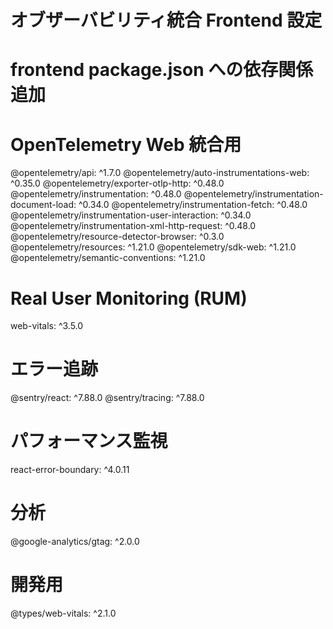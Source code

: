 # オブザーバビリティ統合 Frontend 設定
# frontend package.json への依存関係追加

# OpenTelemetry Web 統合用
@opentelemetry/api: ^1.7.0
@opentelemetry/auto-instrumentations-web: ^0.35.0
@opentelemetry/exporter-otlp-http: ^0.48.0
@opentelemetry/instrumentation: ^0.48.0
@opentelemetry/instrumentation-document-load: ^0.34.0
@opentelemetry/instrumentation-fetch: ^0.48.0
@opentelemetry/instrumentation-user-interaction: ^0.34.0
@opentelemetry/instrumentation-xml-http-request: ^0.48.0
@opentelemetry/resource-detector-browser: ^0.3.0
@opentelemetry/resources: ^1.21.0
@opentelemetry/sdk-web: ^1.21.0
@opentelemetry/semantic-conventions: ^1.21.0

# Real User Monitoring (RUM)
web-vitals: ^3.5.0

# エラー追跡
@sentry/react: ^7.88.0
@sentry/tracing: ^7.88.0

# パフォーマンス監視
react-error-boundary: ^4.0.11

# 分析
@google-analytics/gtag: ^2.0.0

# 開発用
@types/web-vitals: ^2.1.0
